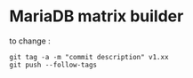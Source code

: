 # MariaDB matrix builder

to change :
```
git tag -a -m "commit description" v1.xx
git push --follow-tags
```
